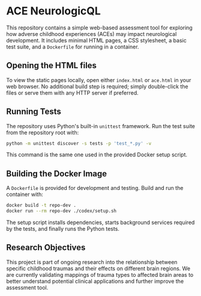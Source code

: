 # ACE NeurologicQL

This repository contains a simple web-based assessment tool for exploring how adverse childhood experiences (ACEs) may impact neurological development. It includes minimal HTML pages, a CSS stylesheet, a basic test suite, and a `Dockerfile` for running in a container.

## Opening the HTML files

To view the static pages locally, open either `index.html` or `ace.html` in your web browser. No additional build step is required; simply double-click the files or serve them with any HTTP server if preferred.

## Running Tests

The repository uses Python's built-in `unittest` framework. Run the test suite from the repository root with:

```bash
python -m unittest discover -s tests -p 'test_*.py' -v
```

This command is the same one used in the provided Docker setup script.

## Building the Docker Image

A `Dockerfile` is provided for development and testing. Build and run the container with:

```bash
docker build -t repo-dev .
docker run --rm repo-dev ./codex/setup.sh
```

The setup script installs dependencies, starts background services required by the tests, and finally runs the Python tests.

## Research Objectives

This project is part of ongoing research into the relationship between specific childhood traumas and their effects on different brain regions. We are currently validating mappings of trauma types to affected brain areas to better understand potential clinical applications and further improve the assessment tool.

